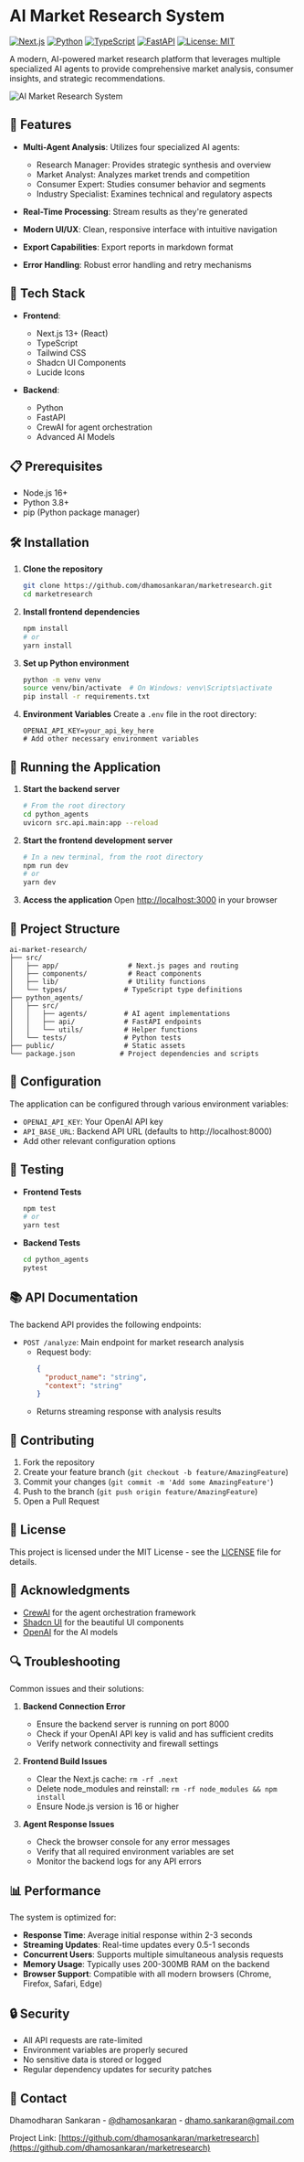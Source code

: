# AI Market Research System

[![Next.js](https://img.shields.io/badge/Next.js-13+-black?style=flat&logo=next.js)](https://nextjs.org/)
[![Python](https://img.shields.io/badge/Python-3.8+-blue?style=flat&logo=python)](https://www.python.org/)
[![TypeScript](https://img.shields.io/badge/TypeScript-5.0+-blue?style=flat&logo=typescript)](https://www.typescriptlang.org/)
[![FastAPI](https://img.shields.io/badge/FastAPI-latest-teal?style=flat&logo=fastapi)](https://fastapi.tiangolo.com/)
[![License: MIT](https://img.shields.io/badge/License-MIT-yellow.svg)](https://opensource.org/licenses/MIT)

A modern, AI-powered market research platform that leverages multiple specialized AI agents to provide comprehensive market analysis, consumer insights, and strategic recommendations.

![AI Market Research System](preview.png)

## 🌟 Features

- **Multi-Agent Analysis**: Utilizes four specialized AI agents:
  - Research Manager: Provides strategic synthesis and overview
  - Market Analyst: Analyzes market trends and competition
  - Consumer Expert: Studies consumer behavior and segments
  - Industry Specialist: Examines technical and regulatory aspects

- **Real-Time Processing**: Stream results as they're generated
- **Modern UI/UX**: Clean, responsive interface with intuitive navigation
- **Export Capabilities**: Export reports in markdown format
- **Error Handling**: Robust error handling and retry mechanisms

## 🚀 Tech Stack

- **Frontend**:
  - Next.js 13+ (React)
  - TypeScript
  - Tailwind CSS
  - Shadcn UI Components
  - Lucide Icons

- **Backend**:
  - Python
  - FastAPI
  - CrewAI for agent orchestration
  - Advanced AI Models

## 📋 Prerequisites

- Node.js 16+
- Python 3.8+
- pip (Python package manager)

## 🛠️ Installation

1. **Clone the repository**
   ```bash
   git clone https://github.com/dhamosankaran/marketresearch.git
   cd marketresearch
   ```

2. **Install frontend dependencies**
   ```bash
   npm install
   # or
   yarn install
   ```

3. **Set up Python environment**
   ```bash
   python -m venv venv
   source venv/bin/activate  # On Windows: venv\Scripts\activate
   pip install -r requirements.txt
   ```

4. **Environment Variables**
   Create a `.env` file in the root directory:
   ```env
   OPENAI_API_KEY=your_api_key_here
   # Add other necessary environment variables
   ```

## 🚀 Running the Application

1. **Start the backend server**
   ```bash
   # From the root directory
   cd python_agents
   uvicorn src.api.main:app --reload
   ```

2. **Start the frontend development server**
   ```bash
   # In a new terminal, from the root directory
   npm run dev
   # or
   yarn dev
   ```

3. **Access the application**
   Open [http://localhost:3000](http://localhost:3000) in your browser

## 📁 Project Structure

```
ai-market-research/
├── src/
│   ├── app/                 # Next.js pages and routing
│   ├── components/          # React components
│   ├── lib/                 # Utility functions
│   └── types/              # TypeScript type definitions
├── python_agents/
│   ├── src/
│   │   ├── agents/         # AI agent implementations
│   │   ├── api/            # FastAPI endpoints
│   │   └── utils/          # Helper functions
│   └── tests/              # Python tests
├── public/                 # Static assets
└── package.json           # Project dependencies and scripts
```

## 🔧 Configuration

The application can be configured through various environment variables:

- `OPENAI_API_KEY`: Your OpenAI API key
- `API_BASE_URL`: Backend API URL (defaults to http://localhost:8000)
- Add other relevant configuration options

## 🧪 Testing

- **Frontend Tests**
  ```bash
  npm test
  # or
  yarn test
  ```

- **Backend Tests**
  ```bash
  cd python_agents
  pytest
  ```

## 📚 API Documentation

The backend API provides the following endpoints:

- `POST /analyze`: Main endpoint for market research analysis
  - Request body:
    ```json
    {
      "product_name": "string",
      "context": "string"
    }
    ```
  - Returns streaming response with analysis results

## 🤝 Contributing

1. Fork the repository
2. Create your feature branch (`git checkout -b feature/AmazingFeature`)
3. Commit your changes (`git commit -m 'Add some AmazingFeature'`)
4. Push to the branch (`git push origin feature/AmazingFeature`)
5. Open a Pull Request

## 📄 License

This project is licensed under the MIT License - see the [LICENSE](LICENSE) file for details.

## 👏 Acknowledgments

- [CrewAI](https://github.com/joaomdmoura/crewAI) for the agent orchestration framework
- [Shadcn UI](https://ui.shadcn.com/) for the beautiful UI components
- [OpenAI](https://openai.com/) for the AI models

## 🔍 Troubleshooting

Common issues and their solutions:

1. **Backend Connection Error**
   - Ensure the backend server is running on port 8000
   - Check if your OpenAI API key is valid and has sufficient credits
   - Verify network connectivity and firewall settings

2. **Frontend Build Issues**
   - Clear the Next.js cache: `rm -rf .next`
   - Delete node_modules and reinstall: `rm -rf node_modules && npm install`
   - Ensure Node.js version is 16 or higher

3. **Agent Response Issues**
   - Check the browser console for any error messages
   - Verify that all required environment variables are set
   - Monitor the backend logs for any API errors

## 📊 Performance

The system is optimized for:

- **Response Time**: Average initial response within 2-3 seconds
- **Streaming Updates**: Real-time updates every 0.5-1 seconds
- **Concurrent Users**: Supports multiple simultaneous analysis requests
- **Memory Usage**: Typically uses 200-300MB RAM on the backend
- **Browser Support**: Compatible with all modern browsers (Chrome, Firefox, Safari, Edge)

## 🔒 Security

- All API requests are rate-limited
- Environment variables are properly secured
- No sensitive data is stored or logged
- Regular dependency updates for security patches

## 📧 Contact

Dhamodharan Sankaran - [@dhamosankaran](https://twitter.com/dhamosankaran) - dhamo.sankaran@gmail.com

Project Link: [https://github.com/dhamosankaran/marketresearch](https://github.com/dhamosankaran/marketresearch)